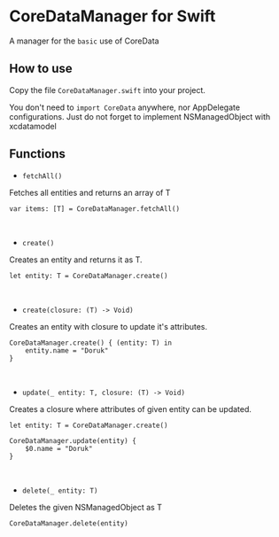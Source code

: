 # CoreDataManager for Swift

A manager for the `basic` use of CoreData 

How to use
------------

Copy the file `CoreDataManager.swift` into your project.

You don't need to `import CoreData` anywhere, nor AppDelegate configurations. Just do not forget to implement NSManagedObject with xcdatamodel

Functions
------------

- `fetchAll()`

Fetches all entities and returns an array of T

    var items: [T] = CoreDataManager.fetchAll()
    
<br />

- `create()`

Creates an entity and returns it as T.

    let entity: T = CoreDataManager.create()
    
<br />
        
- `create(closure: (T) -> Void)`

Creates an entity with closure to update it's attributes.

    CoreDataManager.create() { (entity: T) in
        entity.name = "Doruk"
    }

<br />

- `update(_ entity: T, closure: (T) -> Void)`

Creates a closure where attributes of given entity can be updated.

    let entity: T = CoreDataManager.create()
    
    CoreDataManager.update(entity) { 
        $0.name = "Doruk"
    }
    
<br />

- `delete(_ entity: T)`

Deletes the given NSManagedObject as T

    CoreDataManager.delete(entity)
        
